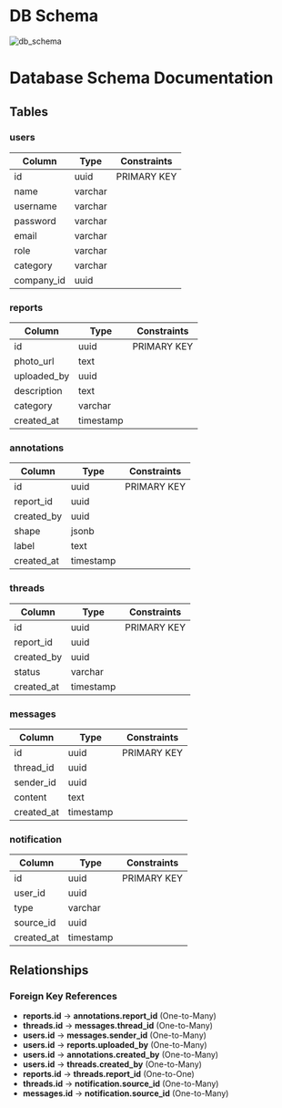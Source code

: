# DB Schema


![db_schema](https://github.com/user-attachments/assets/c139d2fc-615e-4223-a2af-e3181b67183c)


# Database Schema Documentation

## Tables

### users
| Column | Type | Constraints |
|--------|------|-------------|
| id | uuid | PRIMARY KEY |
| name | varchar | |
| username | varchar | |
| password | varchar | |
| email | varchar | |
| role | varchar | |
| category | varchar | |
| company_id | uuid | |

### reports
| Column | Type | Constraints |
|--------|------|-------------|
| id | uuid | PRIMARY KEY |
| photo_url | text | |
| uploaded_by | uuid | |
| description | text | |
| category | varchar | |
| created_at | timestamp | |

### annotations
| Column | Type | Constraints |
|--------|------|-------------|
| id | uuid | PRIMARY KEY |
| report_id | uuid | |
| created_by | uuid | |
| shape | jsonb | |
| label | text | |
| created_at | timestamp | |

### threads
| Column | Type | Constraints |
|--------|------|-------------|
| id | uuid | PRIMARY KEY |
| report_id | uuid | |
| created_by | uuid | |
| status | varchar | |
| created_at | timestamp | |

### messages
| Column | Type | Constraints |
|--------|------|-------------|
| id | uuid | PRIMARY KEY |
| thread_id | uuid | |
| sender_id | uuid | |
| content | text | |
| created_at | timestamp | |

### notification
| Column | Type | Constraints |
|--------|------|-------------|
| id | uuid | PRIMARY KEY |
| user_id | uuid | |
| type | varchar | |
| source_id | uuid | |
| created_at | timestamp | |

## Relationships

### Foreign Key References
- **reports.id** → **annotations.report_id** (One-to-Many)
- **threads.id** → **messages.thread_id** (One-to-Many)
- **users.id** → **messages.sender_id** (One-to-Many)
- **users.id** → **reports.uploaded_by** (One-to-Many)
- **users.id** → **annotations.created_by** (One-to-Many)
- **users.id** → **threads.created_by** (One-to-Many)
- **reports.id** → **threads.report_id** (One-to-One)
- **threads.id** → **notification.source_id** (One-to-Many)
- **messages.id** → **notification.source_id** (One-to-Many)
